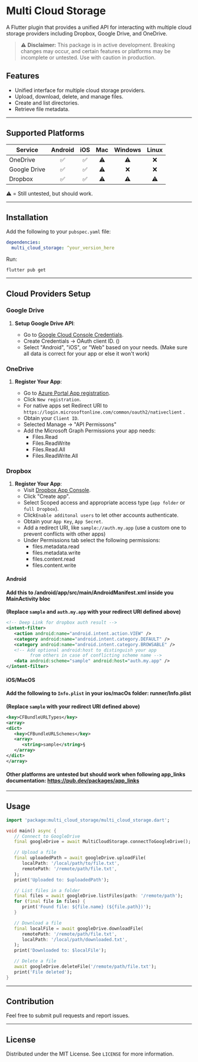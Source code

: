 # Multi Cloud Storage

A Flutter plugin that provides a unified API for interacting with multiple cloud storage providers including Dropbox, Google Drive, and OneDrive.

> ⚠️ **Disclaimer:** This package is in active development. Breaking changes may occur, and certain features or platforms may be incomplete or untested. Use with caution in production.


## Features

- Unified interface for multiple cloud storage providers.
- Upload, download, delete, and manage files.
- Create and list directories.
- Retrieve file metadata.

---

## Supported Platforms

| Service       | Android | iOS | Mac  | Windows | Linux |
| ------------- |:-------:|:---:|:----:|:-------:|:-----:|
| OneDrive      |    ✅    | ✅  | ⚠️   |   ⚠️    |  ❌   |
| Google Drive  |    ✅    | ✅  | ⚠️   |   ❌    |  ❌   |
| Dropbox       |    ✅    | ✅  | ⚠️   |   ⚠️    |  ⚠️   |

⚠️ = Still untested, but should work.

---

## Installation

Add the following to your `pubspec.yaml` file:

```yaml
dependencies:
  multi_cloud_storage: ^your_version_here
```

Run:

```shell
flutter pub get
```

---

## Cloud Providers Setup


### Google Drive

1. **Setup Google Drive API**:

   - Go to [Google Cloud Console Credentials](https://console.cloud.google.com/apis/credentials).
   - Create Credentials -> OAuth client ID. ()
   - Select "Android", "iOS", or "Web" based on your needs. (Make sure all data is correct for your app or else it won't work)


### OneDrive

1. **Register Your App**:

    - Go to [Azure Portal App registration](https://portal.azure.com/#view/Microsoft_AAD_RegisteredApps/ApplicationsListBlade).
    - Click `New registration`.
    - For native apps set Redirect URI to `https://login.microsoftonline.com/common/oauth2/nativeclient` .
    - Obtain your `Client ID`.
    - Selected Manage -> "API Permissons"
    - Add the Microsoft Graph Permissions your app needs:
      - Files.Read
      - Files.ReadWrite
      - Files.Read.All
      - Files.ReadWrite.All



### Dropbox

1. **Register Your App**:
   - Visit [Dropbox App Console](https://www.dropbox.com/developers/apps).
   - Click "Create app".
   - Select Scoped access and appropriate access type (`app folder` or `full Dropbox`).
   - Click`Enable additonal users` to let other accounts authenticate.
   - Obtain your `App Key`, `App Secret`.
   - Add a redirect URI, like `sample://auth.my.app` (use a custom one to prevent conflicts with other apps)
   - Under Permissions tab select the following permissions:
      - files.metadata.read
      - files.metadata.write
      - files.content.read
      - files.content.write


#### Android
#### Add this to /android/app/src/main/AndroidManifest.xml inside you MainActivity bloc
**(Replace `sample` and `auth.my.app` with your redirect URI defined above)**

```xml
<!-- Deep Link for dropbox auth result -->
<intent-filter>
   <action android:name="android.intent.action.VIEW" />
   <category android:name="android.intent.category.DEFAULT" />
   <category android:name="android.intent.category.BROWSABLE" />
   <!-- Add optional android:host to distinguish your app
         from others in case of conflicting scheme name -->
   <data android:scheme="sample" android:host="auth.my.app" />
</intent-filter>
```  


#### iOS/MacOS
#### Add the following to `Info.plist` in your ios/macOs folder: runner/Info.plist
**(Replace `sample` with your redirect URI defined above)**

```xml
<key>CFBundleURLTypes</key>
<array>
<dict>
   <key>CFBundleURLSchemes</key>
   <array>
      <string>sample</string>§
   </array>
</dict>
</array>
```

#### Other platforms are untested but should work when following app_links documentation: https://pub.dev/packages/app_links


---

## Usage

```dart
import 'package:multi_cloud_storage/multi_cloud_storage.dart';

void main() async {
   // Connect to GoogleDrive
   final googleDrive = await MultiCloudStorage.connectToGoogleDrive(); // App registration required: https://console.cloud.google.com/apis/credentials

   // Upload a file
   final uploadedPath = await googleDrive.uploadFile(
      localPath: '/local/path/to/file.txt',
      remotePath: '/remote/path/file.txt',
   );
   print('Uploaded to: $uploadedPath');

   // List files in a folder
   final files = await googleDrive.listFiles(path: '/remote/path');
   for (final file in files) {
      print('Found file: ${file.name} (${file.path})');
   }

   // Download a file
   final localFile = await googleDrive.downloadFile(
      remotePath: '/remote/path/file.txt',
      localPath: '/local/path/downloaded.txt',
   );
   print('Downloaded to: $localFile');

   // Delete a file
   await googleDrive.deleteFile('/remote/path/file.txt');
   print('File deleted');
}

```

---


## Contribution

Feel free to submit pull requests and report issues.

---

## License

Distributed under the MIT License. See `LICENSE` for more information.
